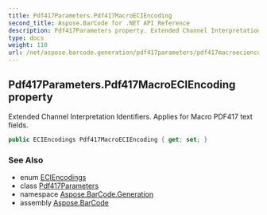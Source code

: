```yaml
---
title: Pdf417Parameters.Pdf417MacroECIEncoding
second_title: Aspose.BarCode for .NET API Reference
description: Pdf417Parameters property. Extended Channel Interpretation Identifiers. Applies for Macro PDF417 text fields
type: docs
weight: 110
url: /net/aspose.barcode.generation/pdf417parameters/pdf417macroeciencoding/
---
```

## Pdf417Parameters.Pdf417MacroECIEncoding property

Extended Channel Interpretation Identifiers. Applies for Macro PDF417 text fields.

```csharp
public ECIEncodings Pdf417MacroECIEncoding { get; set; }
```

### See Also

* enum [ECIEncodings](../../eciencodings/)
* class [Pdf417Parameters](../)
* namespace [Aspose.BarCode.Generation](../../pdf417parameters/)
* assembly [Aspose.BarCode](../../../)


